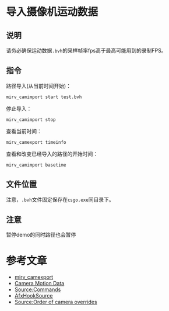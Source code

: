 # 导入摄像机运动数据

## 说明

请务必确保运动数据`.bvh`的采样帧率fps高于最高可能用到的录制FPS。

## 指令

路径导入(从当前时间开始)：

```
mirv_camimport start test.bvh
```

停止导入：

```
mirv_camimport stop
```

查看当前时间：

```
mirv_camexport timeinfo
```

查看和改变已经导入的路径的开始时间：

```
mirv_camimport basetime
```

## 文件位置

注意，`.bvh`文件固定保存在`csgo.exe`同目录下。

## 注意

暂停demo的同时路径也会暂停

# 参考文章

* [mirv_camexport]()
* [Camera Motion Data]()
* [Source:Commands]()
* [AfxHookSource]()
* [Source:Order of camera overrides](https://github.com/advancedfx/advancedfx/wiki/Source%3AOrder-of-camera-overrides)